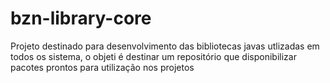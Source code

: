 # bzn-library-core
Projeto destinado para desenvolvimento das bibliotecas javas utlizadas em todos os sistema, o objeti é destinar um repositório que disponibilizar pacotes prontos para utilização nos projetos

